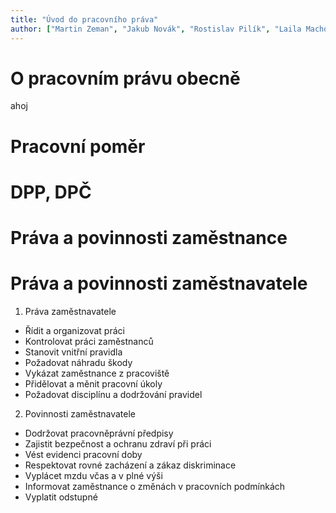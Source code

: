 ```yaml
---
title: "Úvod do pracovního práva"
author: ["Martin Zeman", "Jakub Novák", "Rostislav Pilík", "Laila Machová"]
---
```


# O pracovním právu obecně

ahoj

# Pracovní poměr

# DPP, DPČ

# Práva a povinnosti zaměstnance

# Práva a povinnosti zaměstnavatele

1. Práva zaměstnavatele

- Řídit a organizovat práci
- Kontrolovat práci zaměstnanců
- Stanovit vnitřní pravidla
- Požadovat náhradu škody
- Vykázat zaměstnance z pracoviště
- Přidělovat a měnit pracovní úkoly
- Požadovat disciplínu a dodržování pravidel

2. Povinnosti zaměstnavatele

- Dodržovat pracovněprávní předpisy
- Zajistit bezpečnost a ochranu zdraví při práci
- Vést evidenci pracovní doby
- Respektovat rovné zacházení a zákaz diskriminace
- Vyplácet mzdu včas a v plné výši
- Informovat zaměstnance o změnách v pracovních podmínkách
- Vyplatit odstupné 